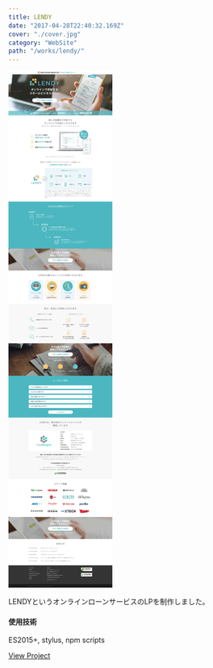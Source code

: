 ```yaml
---
title: LENDY
date: "2017-04-28T22:40:32.169Z"
cover: "./cover.jpg"
category: "WebSite"
path: "/works/lendy/"
---
```


![キャプチャ](./screenshot.jpg)

LENDYというオンラインローンサービスのLPを制作しました。

#### 使用技術
ES2015+, stylus, npm scripts

[View Project](https://inutetraplus.netlify.com/)
